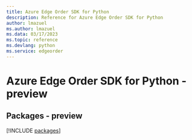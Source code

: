 ```yaml
---
title: Azure Edge Order SDK for Python
description: Reference for Azure Edge Order SDK for Python
author: lmazuel
ms.author: lmazuel
ms.data: 03/17/2023
ms.topic: reference
ms.devlang: python
ms.service: edgeorder
---
```

# Azure Edge Order SDK for Python - preview
## Packages - preview
[!INCLUDE [packages](edge-order-index.md)]